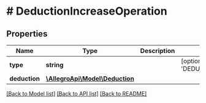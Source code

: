 # # DeductionIncreaseOperation

## Properties

Name | Type | Description | Notes
------------ | ------------- | ------------- | -------------
**type** | **string** |  | [optional] [default to 'DEDUCTION_INCREASE']
**deduction** | [**\AllegroApi\Model\Deduction**](Deduction.md) |  |

[[Back to Model list]](../../README.md#models) [[Back to API list]](../../README.md#endpoints) [[Back to README]](../../README.md)
